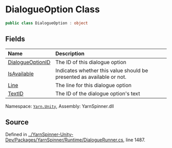 # DialogueOption Class


```csharp
public class DialogueOption : object
```



## Fields
|Name|Description|
|:---|:---|
|[DialogueOptionID](/api/csharp/yarn.unity/dialogueoption.dialogueoptionid.md)| The ID of this dialogue option |
|[IsAvailable](/api/csharp/yarn.unity/dialogueoption.isavailable.md)| Indicates whether this value should be presented as available or not. |
|[Line](/api/csharp/yarn.unity/dialogueoption.line.md)| The line for this dialogue option |
|[TextID](/api/csharp/yarn.unity/dialogueoption.textid.md)| The ID of the dialogue option's text |
<div class="class-metadata">

Namespace: [`Yarn.Unity`](/api/csharp/yarn.unity/README.md), Assembly: YarnSpinner.dll
</div>

## Source
Defined in [../YarnSpinner-Unity-Dev/Packages/YarnSpinner/Runtime/DialogueRunner.cs](https://github.com/YarnSpinnerTool/YarnSpinner-Unity//blob/develop/Runtime/DialogueRunner.cs#L1487), line 1487.
